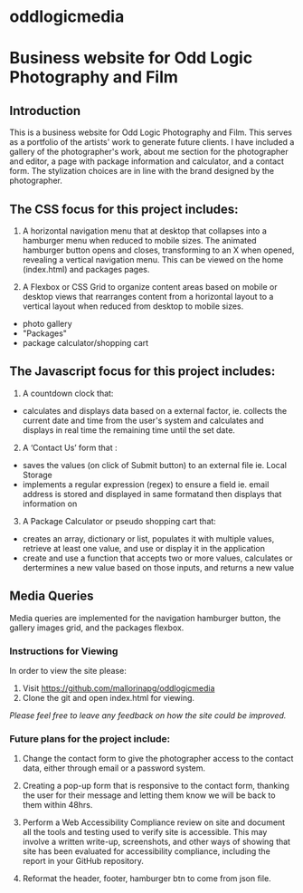 # oddlogicmedia
# Business website for Odd Logic Photography and Film

## Introduction

This is a business website for Odd Logic Photography and Film. This serves as a portfolio of the artists' work to generate future clients. I have included a gallery of the photographer's work, about me section for the photographer and editor, a page with package information and calculator, and a contact form. The stylization choices are in line with the brand designed by the photographer.

## The CSS focus for this project includes:

1. A horizontal navigation menu that at desktop that collapses into a hamburger menu when reduced to mobile sizes. The animated hamburger button opens and closes, transforming to an X when opened, revealing a vertical navigation menu. This can be viewed on the home (index.html) and packages pages.

2. A Flexbox or CSS Grid to organize content areas based on mobile or desktop views that rearranges content from a horizontal layout to a vertical layout when reduced from desktop to mobile sizes. 
- photo gallery
- "Packages"
- package calculator/shopping cart

## The Javascript focus for this project includes:

1. A countdown clock that:
- calculates and displays data based on a external factor, ie. collects the current date and time from the user's system and calculates and displays in real time the remaining time until the set date.

2. A ‘Contact Us’ form that : 
- saves the values (on click of Submit button) to an external file ie. Local Storage
- implements a regular expression (regex) to ensure a field ie. email address is stored and displayed in same formatand then displays that information on 

3. A Package Calculator or pseudo shopping cart that:
- creates an array, dictionary or list, populates it with multiple values, retrieve at least one value, and use or display it in the application
- create and use a function that accepts two or more values, calculates or dertermines a new value based on those inputs, and returns a new value

## Media Queries

Media queries are implemented for the navigation hamburger button, the gallery images grid, and the packages flexbox.

### Instructions for Viewing

In order to view the site please:

1. Visit https://github.com/mallorinapg/oddlogicmedia
2. Clone the git and open index.html for viewing.

*Please feel free to leave any feedback on how the site could be improved.*

### Future plans for the project include:

1. Change the contact form to give the photographer access to the contact data, either through email or a password system.

2. Creating a pop-up form that is responsive to the contact form, thanking the user for their message and letting them know we will be back to them within 48hrs.

3. Perform a Web Accessibility Compliance review on site and document all the tools and testing used to verify site is accessible. This may involve a written write-up, screenshots, and other ways of showing that site has been evaluated for accessibility compliance, including  the report in your GitHub repository.

4. Reformat the header, footer, hamburger btn to come from json file.
